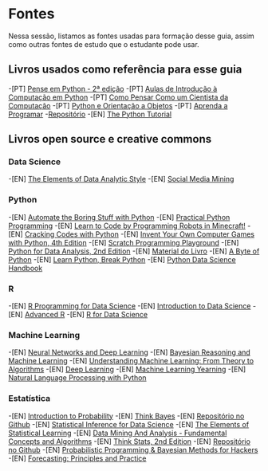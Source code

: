 # Fontes

Nessa sessão, listamos as fontes usadas para formação desse guia, assim como
outras fontes de estudo que o estudante pode usar.

## Livros usados como referência para esse guia

-[PT] [Pense em Python - 2ª edição](https://penseallen.github.io/PensePython2e/)
-[PT] [Aulas de Introdução à Computação em Python](https://panda.ime.usp.br/aulasPython/static/aulasPython/index.html)
-[PT] [Como Pensar Como um Cientista da Computação](https://python.ime.usp.br/pensepy/static/pensepy/index.html)
-[PT] [Python e Orientação a Objetos](https://www.caelum.com.br/apostila-python-orientacao-objetos)
-[PT] [Aprenda a Programar](http://turing.com.br/material/appy/index.html)
  -[Repositório](https://github.com/ramalho/aprendaprog)
-[EN] [The Python Tutorial](https://docs.python.org/3/tutorial/index.html)

## Livros open source e creative commons

### Data Science

-[EN] [The Elements of Data Analytic Style](https://leanpub.com/datastyle)
-[EN] [Social Media Mining](http://dmml.asu.edu/smm/book/)

### Python

-[EN] [Automate the Boring Stuff with Python](https://automatetheboringstuff.com/)
-[EN] [Practical Python Programming](https://dabeaz-course.github.io/practical-python/Notes/Contents.html)
-[EN] [Learn to Code by Programming Robots in Minecraft!](https://turtleappstore.com/book/)
-[EN] [Cracking Codes with Python](https://inventwithpython.com/cracking/)
-[EN] [Invent Your Own Computer Games with Python, 4th Edition](http://inventwithpython.com/invent4thed/)
-[EN] [Scratch Programming Playground](https://inventwithscratch.com/book/)
-[EN] [Python for Data Analysis, 2nd Edition](http://shop.oreilly.com/product/0636920023784.do)
  -[EN] [Material do Livro](https://github.com/wesm/pydata-book)
-[EN] [A Byte of Python](https://github.com/swaroopch/byte-of-python)
-[EN] [Learn Python, Break Python](https://learnpythonbreakpython.com/)
-[EN] [Python Data Science Handbook](https://colab.research.google.com/github/jakevdp/PythonDataScienceHandbook/blob/master/notebooks/Index.ipynb)

### R

-[EN] [R Programming for Data Science](https://leanpub.com/rprogramming)
-[EN] [Introduction to Data Science](https://docs.google.com/file/d/0B6iefdnF22XQeVZDSkxjZ0Z5VUE/edit?pli=1)
-[EN] [Advanced R](http://adv-r.had.co.nz/)
-[EN] [R for Data Science](https://r4ds.had.co.nz/)

### Machine Learning

-[EN] [Neural Networks and Deep Learning](http://neuralnetworksanddeeplearning.com/index.html)
-[EN] [Bayesian Reasoning and Machine Learning](http://web4.cs.ucl.ac.uk/staff/D.Barber/textbook/240415.pdf)
-[EN] [Understanding Machine Learning: From Theory to Algorithms](https://www.cse.huji.ac.il/~shais/UnderstandingMachineLearning/copy.html)
-[EN] [Deep Learning](http://www.deeplearningbook.org/)
-[EN] [Machine Learning Yearning](https://www.deeplearning.ai/machine-learning-yearning/)
-[EN] [Natural Language Processing with Python](https://www.nltk.org/book/)

### Estatística

-[EN] [Introduction to Probability](http://www.dartmouth.edu/~chance/teaching_aids/books_articles/probability_book/amsbook.mac.pdf)
-[EN] [Think Bayes](https://greenteapress.com/wp/think-bayes/)
  -[EN] [Repositório no Github](https://github.com/AllenDowney/ThinkBayes2)
-[EN] [Statistical Inference for Data Science](https://leanpub.com/LittleInferenceBook)
-[EN] [The Elements of Statistical Learning](https://web.stanford.edu/~hastie/ElemStatLearn/)
-[EN] [Data Mining And Analysis - Fundamental Concepts and Algorithms](http://www.dataminingbook.info/pmwiki.php/Main/BookDownload)
-[EN] [Think Stats, 2nd Edition](https://greenteapress.com/wp/think-stats-2e/)
  -[EN] [Repositório no Github](https://github.com/AllenDowney/ThinkStats2)
-[EN] [Probabilistic Programming & Bayesian Methods for Hackers](https://camdavidsonpilon.github.io/Probabilistic-Programming-and-Bayesian-Methods-for-Hackers/)
-[EN] [Forecasting: Principles and Practice](https://otexts.com/fpp2/)
